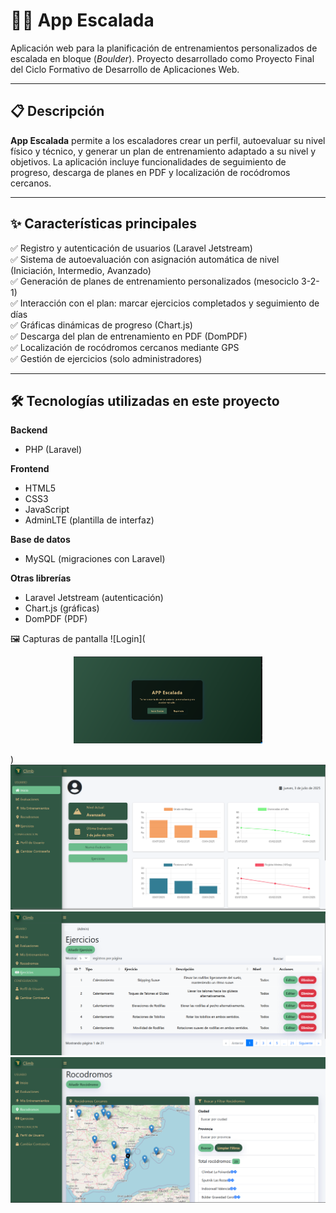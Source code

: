 
# 🧗‍♂️ App Escalada

Aplicación web para la planificación de entrenamientos personalizados de escalada en bloque (*Boulder*). Proyecto desarrollado como Proyecto Final del Ciclo Formativo de Desarrollo de Aplicaciones Web.

---

## 📋 Descripción

**App Escalada** permite a los escaladores crear un perfil, autoevaluar su nivel físico y técnico, y generar un plan de entrenamiento adaptado a su nivel y objetivos. La aplicación incluye funcionalidades de seguimiento de progreso, descarga de planes en PDF y localización de rocódromos cercanos.

---

## ✨ Características principales

✅ Registro y autenticación de usuarios (Laravel Jetstream)  
✅ Sistema de autoevaluación con asignación automática de nivel (Iniciación, Intermedio, Avanzado)  
✅ Generación de planes de entrenamiento personalizados (mesociclo 3-2-1)  
✅ Interacción con el plan: marcar ejercicios completados y seguimiento de días  
✅ Gráficas dinámicas de progreso (Chart.js)  
✅ Descarga del plan de entrenamiento en PDF (DomPDF)  
✅ Localización de rocódromos cercanos mediante GPS  
✅ Gestión de ejercicios (solo administradores)

---

## 🛠️ Tecnologías utilizadas en este proyecto

**Backend**
- PHP (Laravel)

**Frontend**
- HTML5
- CSS3
- JavaScript
- AdminLTE (plantilla de interfaz)

**Base de datos**
- MySQL (migraciones con Laravel)

**Otras librerías**
- Laravel Jetstream (autenticación)
- Chart.js (gráficas)
- DomPDF (PDF)

🖼️ Capturas de pantalla
![Login](
    <p align="center">
      <img src="login.png" alt="Login" width="60%">
    </p>)
![Pantalla principal](dashboard.png)
![Pantalla ejercicios](ejercicios.png)
![Pantalla rocodromos](rocodromos.png)

